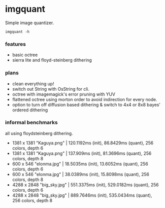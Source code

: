 
# imgquant
Simple image quantizer.

`imgquant -h`

### features
- basic octree
- sierra lite and floyd-steinberg dithering

### plans
- clean everything up!
- switch out String with OsString for cli.
- octree with imagemagick's error pruning with YUV
- flattened octree using morton order to avoid indirection for every node.
- option to turn off diffusion based dithering & switch to 4x4 or 8x8 bayes' ordered dithering


### informal benchmarks
all using floydsteinberg dithering.
- 1381 x 1381 "Kaguya.png" | 120.1192ms (init), 86.8429ms (quant), 256 colors, depth 6
- 1381 x 1381 "Kaguya.png" | 137.909ms (init), 81.3696ms (quant), 256 colors, depth 8
- 600 x 546 "elonma.jpg" | 18.5035ms (init), 13.6052ms (quant), 256 colors, depth 6
- 600 x 546 "elonma.jpg" | 38.0389ms (init), 15.8098ms (quant), 256 colors, depth 8
- 4288 x 2848 "big_sky.jpg" | 551.3375ms (init), 529.0182ms (quant), 256 colors, depth 6
- 4288 x 2848 "big_sky.jpg" | 889.7646ms (init), 535.0434ms (quant), 256 colors, depth 8
